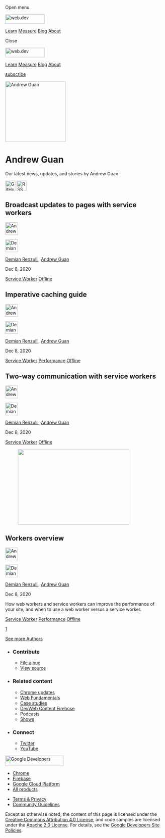 <span class="w-tooltip w-tooltip--left">Open menu</span>

<a href="/" class="gc-analytics-event header-default__logo-link"><img src="/images/lockup.svg" alt="web.dev" class="header-default__logo" width="125" height="30" /></a>

<a href="/learn/" class="gc-analytics-event header-default__link">Learn</a> <a href="/measure/" class="gc-analytics-event header-default__link">Measure</a> <a href="/blog/" class="gc-analytics-event header-default__link">Blog</a> <a href="/about/" class="gc-analytics-event header-default__link">About</a>

<span class="w-tooltip">Close</span>

<a href="/" class="gc-analytics-event"><img src="/images/lockup.svg" alt="web.dev" class="drawer-default__logo" width="125" height="30" /></a>

<a href="/learn/" class="gc-analytics-event drawer-default__link">Learn</a> <a href="/measure/" class="gc-analytics-event drawer-default__link">Measure</a> <a href="/blog/" class="gc-analytics-event drawer-default__link">Blog</a> <a href="/about/" class="gc-analytics-event drawer-default__link">About</a>

<a href="/newsletter/" class="gc-analytics-event w-actions__fab w-actions__fab--subscribe"><span>subscribe</span></a>

<img src="https://web-dev.imgix.net/image/HFWAhol3apcfNfuFxGZfjtLt2Yq2/oXpI60ZHNBOBos8bGJRn.jpeg?auto=format" alt="Andrew Guan" class="w-author-page__image" sizes="(min-width: 481px) 192px, 128px" srcset="https://web-dev.imgix.net/image/HFWAhol3apcfNfuFxGZfjtLt2Yq2/oXpI60ZHNBOBos8bGJRn.jpeg?auto=format&amp;w=128 128w, https://web-dev.imgix.net/image/HFWAhol3apcfNfuFxGZfjtLt2Yq2/oXpI60ZHNBOBos8bGJRn.jpeg?auto=format&amp;w=146 146w, https://web-dev.imgix.net/image/HFWAhol3apcfNfuFxGZfjtLt2Yq2/oXpI60ZHNBOBos8bGJRn.jpeg?auto=format&amp;w=166 166w, https://web-dev.imgix.net/image/HFWAhol3apcfNfuFxGZfjtLt2Yq2/oXpI60ZHNBOBos8bGJRn.jpeg?auto=format&amp;w=190 190w, https://web-dev.imgix.net/image/HFWAhol3apcfNfuFxGZfjtLt2Yq2/oXpI60ZHNBOBos8bGJRn.jpeg?auto=format&amp;w=216 216w, https://web-dev.imgix.net/image/HFWAhol3apcfNfuFxGZfjtLt2Yq2/oXpI60ZHNBOBos8bGJRn.jpeg?auto=format&amp;w=246 246w, https://web-dev.imgix.net/image/HFWAhol3apcfNfuFxGZfjtLt2Yq2/oXpI60ZHNBOBos8bGJRn.jpeg?auto=format&amp;w=281 281w, https://web-dev.imgix.net/image/HFWAhol3apcfNfuFxGZfjtLt2Yq2/oXpI60ZHNBOBos8bGJRn.jpeg?auto=format&amp;w=320 320w, https://web-dev.imgix.net/image/HFWAhol3apcfNfuFxGZfjtLt2Yq2/oXpI60ZHNBOBos8bGJRn.jpeg?auto=format&amp;w=365 365w, https://web-dev.imgix.net/image/HFWAhol3apcfNfuFxGZfjtLt2Yq2/oXpI60ZHNBOBos8bGJRn.jpeg?auto=format&amp;w=384 384w" width="192" height="192" />

Andrew Guan
===========

Our latest news, updates, and stories by Andrew Guan.

<a href="https://github.com/AndrewKGuan" class="w-author-page__link"><img src="/images/icons/github.svg" alt="GitHub" class="w-author-page__icon" width="32" height="32" /></a> <a href="/authors/andrewguan/feed.xml" class="w-author-page__link"><img src="/images/icons/rss.svg" alt="RSS Feed" class="w-author-page__icon" width="32" height="32" /></a>

<a href="/broadcast-updates-guide/" class="w-card-base__link"></a>

Broadcast updates to pages with service workers
-----------------------------------------------

[<img src="https://web-dev.imgix.net/image/HFWAhol3apcfNfuFxGZfjtLt2Yq2/oXpI60ZHNBOBos8bGJRn.jpeg?auto=format&amp;fit=crop&amp;h=40&amp;w=40" alt="Andrew Guan" class="w-author__image w-author__image--small" sizes="(min-width: 40px) 40px, calc(100vw - 48px)" srcset="https://web-dev.imgix.net/image/HFWAhol3apcfNfuFxGZfjtLt2Yq2/oXpI60ZHNBOBos8bGJRn.jpeg?fit=crop&amp;h=40&amp;w=40&amp;auto=format&amp;dpr=1&amp;q=75, https://web-dev.imgix.net/image/HFWAhol3apcfNfuFxGZfjtLt2Yq2/oXpI60ZHNBOBos8bGJRn.jpeg?fit=crop&amp;h=40&amp;w=40&amp;auto=format&amp;dpr=2&amp;q=50 2x, https://web-dev.imgix.net/image/HFWAhol3apcfNfuFxGZfjtLt2Yq2/oXpI60ZHNBOBos8bGJRn.jpeg?fit=crop&amp;h=40&amp;w=40&amp;auto=format&amp;dpr=3&amp;q=35 3x, https://web-dev.imgix.net/image/HFWAhol3apcfNfuFxGZfjtLt2Yq2/oXpI60ZHNBOBos8bGJRn.jpeg?fit=crop&amp;h=40&amp;w=40&amp;auto=format&amp;dpr=4&amp;q=23 4x, https://web-dev.imgix.net/image/HFWAhol3apcfNfuFxGZfjtLt2Yq2/oXpI60ZHNBOBos8bGJRn.jpeg?fit=crop&amp;h=40&amp;w=40&amp;auto=format&amp;dpr=5&amp;q=20 5x" width="40" height="40" />](/authors/andrewguan/)

[<img src="https://web-dev.imgix.net/image/admin/EuTrT82fyivFn16L0vD9.jpg?auto=format&amp;fit=crop&amp;h=40&amp;w=40" alt="Demian Renzulli" class="w-author__image w-author__image--small" sizes="(min-width: 40px) 40px, calc(100vw - 48px)" srcset="https://web-dev.imgix.net/image/admin/EuTrT82fyivFn16L0vD9.jpg?fit=crop&amp;h=40&amp;w=40&amp;auto=format&amp;dpr=1&amp;q=75, https://web-dev.imgix.net/image/admin/EuTrT82fyivFn16L0vD9.jpg?fit=crop&amp;h=40&amp;w=40&amp;auto=format&amp;dpr=2&amp;q=50 2x, https://web-dev.imgix.net/image/admin/EuTrT82fyivFn16L0vD9.jpg?fit=crop&amp;h=40&amp;w=40&amp;auto=format&amp;dpr=3&amp;q=35 3x, https://web-dev.imgix.net/image/admin/EuTrT82fyivFn16L0vD9.jpg?fit=crop&amp;h=40&amp;w=40&amp;auto=format&amp;dpr=4&amp;q=23 4x, https://web-dev.imgix.net/image/admin/EuTrT82fyivFn16L0vD9.jpg?fit=crop&amp;h=40&amp;w=40&amp;auto=format&amp;dpr=5&amp;q=20 5x" width="40" height="40" />](/authors/demianrenzulli/)

<span class="w-author__name"><a href="/authors/demianrenzulli/" class="w-author__name-link">Demian Renzulli</a>, <a href="/authors/andrewguan/" class="w-author__name-link">Andrew Guan</a></span>

Dec 8, 2020

<a href="/tags/service-worker/" class="w-chip">Service Worker</a> <a href="/tags/offline/" class="w-chip">Offline</a>

<a href="/imperative-caching-guide/" class="w-card-base__link"></a>

Imperative caching guide
------------------------

[<img src="https://web-dev.imgix.net/image/HFWAhol3apcfNfuFxGZfjtLt2Yq2/oXpI60ZHNBOBos8bGJRn.jpeg?auto=format&amp;fit=crop&amp;h=40&amp;w=40" alt="Andrew Guan" class="w-author__image w-author__image--small" sizes="(min-width: 40px) 40px, calc(100vw - 48px)" srcset="https://web-dev.imgix.net/image/HFWAhol3apcfNfuFxGZfjtLt2Yq2/oXpI60ZHNBOBos8bGJRn.jpeg?fit=crop&amp;h=40&amp;w=40&amp;auto=format&amp;dpr=1&amp;q=75, https://web-dev.imgix.net/image/HFWAhol3apcfNfuFxGZfjtLt2Yq2/oXpI60ZHNBOBos8bGJRn.jpeg?fit=crop&amp;h=40&amp;w=40&amp;auto=format&amp;dpr=2&amp;q=50 2x, https://web-dev.imgix.net/image/HFWAhol3apcfNfuFxGZfjtLt2Yq2/oXpI60ZHNBOBos8bGJRn.jpeg?fit=crop&amp;h=40&amp;w=40&amp;auto=format&amp;dpr=3&amp;q=35 3x, https://web-dev.imgix.net/image/HFWAhol3apcfNfuFxGZfjtLt2Yq2/oXpI60ZHNBOBos8bGJRn.jpeg?fit=crop&amp;h=40&amp;w=40&amp;auto=format&amp;dpr=4&amp;q=23 4x, https://web-dev.imgix.net/image/HFWAhol3apcfNfuFxGZfjtLt2Yq2/oXpI60ZHNBOBos8bGJRn.jpeg?fit=crop&amp;h=40&amp;w=40&amp;auto=format&amp;dpr=5&amp;q=20 5x" width="40" height="40" />](/authors/andrewguan/)

[<img src="https://web-dev.imgix.net/image/admin/EuTrT82fyivFn16L0vD9.jpg?auto=format&amp;fit=crop&amp;h=40&amp;w=40" alt="Demian Renzulli" class="w-author__image w-author__image--small" sizes="(min-width: 40px) 40px, calc(100vw - 48px)" srcset="https://web-dev.imgix.net/image/admin/EuTrT82fyivFn16L0vD9.jpg?fit=crop&amp;h=40&amp;w=40&amp;auto=format&amp;dpr=1&amp;q=75, https://web-dev.imgix.net/image/admin/EuTrT82fyivFn16L0vD9.jpg?fit=crop&amp;h=40&amp;w=40&amp;auto=format&amp;dpr=2&amp;q=50 2x, https://web-dev.imgix.net/image/admin/EuTrT82fyivFn16L0vD9.jpg?fit=crop&amp;h=40&amp;w=40&amp;auto=format&amp;dpr=3&amp;q=35 3x, https://web-dev.imgix.net/image/admin/EuTrT82fyivFn16L0vD9.jpg?fit=crop&amp;h=40&amp;w=40&amp;auto=format&amp;dpr=4&amp;q=23 4x, https://web-dev.imgix.net/image/admin/EuTrT82fyivFn16L0vD9.jpg?fit=crop&amp;h=40&amp;w=40&amp;auto=format&amp;dpr=5&amp;q=20 5x" width="40" height="40" />](/authors/demianrenzulli/)

<span class="w-author__name"><a href="/authors/demianrenzulli/" class="w-author__name-link">Demian Renzulli</a>, <a href="/authors/andrewguan/" class="w-author__name-link">Andrew Guan</a></span>

Dec 8, 2020

<a href="/tags/service-worker/" class="w-chip">Service Worker</a> <a href="/tags/performance/" class="w-chip">Performance</a> <a href="/tags/offline/" class="w-chip">Offline</a>

<a href="/two-way-communication-guide/" class="w-card-base__link"></a>

Two-way communication with service workers
------------------------------------------

[<img src="https://web-dev.imgix.net/image/HFWAhol3apcfNfuFxGZfjtLt2Yq2/oXpI60ZHNBOBos8bGJRn.jpeg?auto=format&amp;fit=crop&amp;h=40&amp;w=40" alt="Andrew Guan" class="w-author__image w-author__image--small" sizes="(min-width: 40px) 40px, calc(100vw - 48px)" srcset="https://web-dev.imgix.net/image/HFWAhol3apcfNfuFxGZfjtLt2Yq2/oXpI60ZHNBOBos8bGJRn.jpeg?fit=crop&amp;h=40&amp;w=40&amp;auto=format&amp;dpr=1&amp;q=75, https://web-dev.imgix.net/image/HFWAhol3apcfNfuFxGZfjtLt2Yq2/oXpI60ZHNBOBos8bGJRn.jpeg?fit=crop&amp;h=40&amp;w=40&amp;auto=format&amp;dpr=2&amp;q=50 2x, https://web-dev.imgix.net/image/HFWAhol3apcfNfuFxGZfjtLt2Yq2/oXpI60ZHNBOBos8bGJRn.jpeg?fit=crop&amp;h=40&amp;w=40&amp;auto=format&amp;dpr=3&amp;q=35 3x, https://web-dev.imgix.net/image/HFWAhol3apcfNfuFxGZfjtLt2Yq2/oXpI60ZHNBOBos8bGJRn.jpeg?fit=crop&amp;h=40&amp;w=40&amp;auto=format&amp;dpr=4&amp;q=23 4x, https://web-dev.imgix.net/image/HFWAhol3apcfNfuFxGZfjtLt2Yq2/oXpI60ZHNBOBos8bGJRn.jpeg?fit=crop&amp;h=40&amp;w=40&amp;auto=format&amp;dpr=5&amp;q=20 5x" width="40" height="40" />](/authors/andrewguan/)

[<img src="https://web-dev.imgix.net/image/admin/EuTrT82fyivFn16L0vD9.jpg?auto=format&amp;fit=crop&amp;h=40&amp;w=40" alt="Demian Renzulli" class="w-author__image w-author__image--small" sizes="(min-width: 40px) 40px, calc(100vw - 48px)" srcset="https://web-dev.imgix.net/image/admin/EuTrT82fyivFn16L0vD9.jpg?fit=crop&amp;h=40&amp;w=40&amp;auto=format&amp;dpr=1&amp;q=75, https://web-dev.imgix.net/image/admin/EuTrT82fyivFn16L0vD9.jpg?fit=crop&amp;h=40&amp;w=40&amp;auto=format&amp;dpr=2&amp;q=50 2x, https://web-dev.imgix.net/image/admin/EuTrT82fyivFn16L0vD9.jpg?fit=crop&amp;h=40&amp;w=40&amp;auto=format&amp;dpr=3&amp;q=35 3x, https://web-dev.imgix.net/image/admin/EuTrT82fyivFn16L0vD9.jpg?fit=crop&amp;h=40&amp;w=40&amp;auto=format&amp;dpr=4&amp;q=23 4x, https://web-dev.imgix.net/image/admin/EuTrT82fyivFn16L0vD9.jpg?fit=crop&amp;h=40&amp;w=40&amp;auto=format&amp;dpr=5&amp;q=20 5x" width="40" height="40" />](/authors/demianrenzulli/)

<span class="w-author__name"><a href="/authors/demianrenzulli/" class="w-author__name-link">Demian Renzulli</a>, <a href="/authors/andrewguan/" class="w-author__name-link">Andrew Guan</a></span>

Dec 8, 2020

<a href="/tags/service-worker/" class="w-chip">Service Worker</a> <a href="/tags/offline/" class="w-chip">Offline</a>

<a href="/workers-overview/" class="w-card-base__link"></a>

<figure><img src="https://web-dev.imgix.net/image/admin/Gfdeo856rHPAXJbXvPDi.jpeg?auto=format&amp;fit=crop&amp;h=240&amp;w=354" class="w-card-base__image" sizes="(min-width: 354px) 354px, calc(100vw - 48px)" srcset="https://web-dev.imgix.net/image/admin/Gfdeo856rHPAXJbXvPDi.jpeg?fit=crop&amp;h=240&amp;w=354&amp;auto=format&amp;dpr=1&amp;q=75, https://web-dev.imgix.net/image/admin/Gfdeo856rHPAXJbXvPDi.jpeg?fit=crop&amp;h=240&amp;w=354&amp;auto=format&amp;dpr=2&amp;q=50 2x, https://web-dev.imgix.net/image/admin/Gfdeo856rHPAXJbXvPDi.jpeg?fit=crop&amp;h=240&amp;w=354&amp;auto=format&amp;dpr=3&amp;q=35 3x, https://web-dev.imgix.net/image/admin/Gfdeo856rHPAXJbXvPDi.jpeg?fit=crop&amp;h=240&amp;w=354&amp;auto=format&amp;dpr=4&amp;q=23 4x, https://web-dev.imgix.net/image/admin/Gfdeo856rHPAXJbXvPDi.jpeg?fit=crop&amp;h=240&amp;w=354&amp;auto=format&amp;dpr=5&amp;q=20 5x" width="354" height="240" /></figure>

<a href="/workers-overview/" class="w-card-base__link"></a>

Workers overview
----------------

[<img src="https://web-dev.imgix.net/image/HFWAhol3apcfNfuFxGZfjtLt2Yq2/oXpI60ZHNBOBos8bGJRn.jpeg?auto=format&amp;fit=crop&amp;h=40&amp;w=40" alt="Andrew Guan" class="w-author__image w-author__image--small" sizes="(min-width: 40px) 40px, calc(100vw - 48px)" srcset="https://web-dev.imgix.net/image/HFWAhol3apcfNfuFxGZfjtLt2Yq2/oXpI60ZHNBOBos8bGJRn.jpeg?fit=crop&amp;h=40&amp;w=40&amp;auto=format&amp;dpr=1&amp;q=75, https://web-dev.imgix.net/image/HFWAhol3apcfNfuFxGZfjtLt2Yq2/oXpI60ZHNBOBos8bGJRn.jpeg?fit=crop&amp;h=40&amp;w=40&amp;auto=format&amp;dpr=2&amp;q=50 2x, https://web-dev.imgix.net/image/HFWAhol3apcfNfuFxGZfjtLt2Yq2/oXpI60ZHNBOBos8bGJRn.jpeg?fit=crop&amp;h=40&amp;w=40&amp;auto=format&amp;dpr=3&amp;q=35 3x, https://web-dev.imgix.net/image/HFWAhol3apcfNfuFxGZfjtLt2Yq2/oXpI60ZHNBOBos8bGJRn.jpeg?fit=crop&amp;h=40&amp;w=40&amp;auto=format&amp;dpr=4&amp;q=23 4x, https://web-dev.imgix.net/image/HFWAhol3apcfNfuFxGZfjtLt2Yq2/oXpI60ZHNBOBos8bGJRn.jpeg?fit=crop&amp;h=40&amp;w=40&amp;auto=format&amp;dpr=5&amp;q=20 5x" width="40" height="40" />](/authors/andrewguan/)

[<img src="https://web-dev.imgix.net/image/admin/EuTrT82fyivFn16L0vD9.jpg?auto=format&amp;fit=crop&amp;h=40&amp;w=40" alt="Demian Renzulli" class="w-author__image w-author__image--small" sizes="(min-width: 40px) 40px, calc(100vw - 48px)" srcset="https://web-dev.imgix.net/image/admin/EuTrT82fyivFn16L0vD9.jpg?fit=crop&amp;h=40&amp;w=40&amp;auto=format&amp;dpr=1&amp;q=75, https://web-dev.imgix.net/image/admin/EuTrT82fyivFn16L0vD9.jpg?fit=crop&amp;h=40&amp;w=40&amp;auto=format&amp;dpr=2&amp;q=50 2x, https://web-dev.imgix.net/image/admin/EuTrT82fyivFn16L0vD9.jpg?fit=crop&amp;h=40&amp;w=40&amp;auto=format&amp;dpr=3&amp;q=35 3x, https://web-dev.imgix.net/image/admin/EuTrT82fyivFn16L0vD9.jpg?fit=crop&amp;h=40&amp;w=40&amp;auto=format&amp;dpr=4&amp;q=23 4x, https://web-dev.imgix.net/image/admin/EuTrT82fyivFn16L0vD9.jpg?fit=crop&amp;h=40&amp;w=40&amp;auto=format&amp;dpr=5&amp;q=20 5x" width="40" height="40" />](/authors/demianrenzulli/)

<span class="w-author__name"><a href="/authors/demianrenzulli/" class="w-author__name-link">Demian Renzulli</a>, <a href="/authors/andrewguan/" class="w-author__name-link">Andrew Guan</a></span>

Dec 8, 2020

<a href="/workers-overview/" class="w-card-base__link"></a>

How web workers and service workers can improve the performance of your site, and when to use a web worker versus a service worker.

<a href="/tags/service-worker/" class="w-chip">Service Worker</a> <a href="/tags/performance/" class="w-chip">Performance</a> <a href="/tags/offline/" class="w-chip">Offline</a>

<a href="/authors/andrewguan/" class="w-pagination__link w-pagination__link--active">1</a>

<a href="/authors" class="w-button">See more Authors</a>

-   ### Contribute

    -   <a href="https://github.com/GoogleChrome/web.dev/issues/new?assignees=&amp;labels=bug&amp;template=bug_report.md&amp;title=" class="w-footer__linkbox-link">File a bug</a>
    -   <a href="https://github.com/googlechrome/web.dev" class="w-footer__linkbox-link">View source</a>

-   ### Related content

    -   <a href="https://blog.chromium.org/" class="w-footer__linkbox-link">Chrome updates</a>
    -   <a href="https://developers.google.com/web/" class="w-footer__linkbox-link">Web Fundamentals</a>
    -   <a href="https://developers.google.com/web/showcase/" class="w-footer__linkbox-link">Case studies</a>
    -   <a href="https://devwebfeed.appspot.com/" class="w-footer__linkbox-link">DevWeb Content Firehose</a>
    -   <a href="/podcasts/" class="w-footer__linkbox-link">Podcasts</a>
    -   <a href="/shows/" class="w-footer__linkbox-link">Shows</a>

-   ### Connect

    -   <a href="https://www.twitter.com/ChromiumDev" class="w-footer__linkbox-link">Twitter</a>
    -   <a href="https://www.youtube.com/user/ChromeDevelopers" class="w-footer__linkbox-link">YouTube</a>

<a href="https://developers.google.com/" class="w-footer__utility-logo-link"><img src="/images/lockup-color.png" alt="Google Developers" class="w-footer__utility-logo" width="185" height="33" /></a>

-   <a href="https://developer.chrome.com/" class="w-footer__utility-link">Chrome</a>
-   <a href="https://firebase.google.com/" class="w-footer__utility-link">Firebase</a>
-   <a href="https://cloud.google.com/" class="w-footer__utility-link">Google Cloud Platform</a>
-   <a href="https://developers.google.com/products" class="w-footer__utility-link">All products</a>

<!-- -->

-   <a href="https://policies.google.com/" class="w-footer__utility-link">Terms &amp; Privacy</a>
-   <a href="/community-guidelines/" class="w-footer__utility-link">Community Guidelines</a>

Except as otherwise noted, the content of this page is licensed under the [Creative Commons Attribution 4.0 License](https://creativecommons.org/licenses/by/4.0/), and code samples are licensed under the [Apache 2.0 License](https://www.apache.org/licenses/LICENSE-2.0). For details, see the [Google Developers Site Policies](https://developers.google.com/terms/site-policies).
